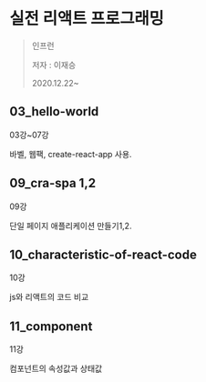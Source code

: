 # 실전 리액트 프로그래밍
>인프런
>
>저자 : 이재승
>
>2020.12.22~

## 03_hello-world
03강~07강

바벨, 웹팩, create-react-app 사용.

## 09_cra-spa 1,2
09강

단일 페이지 애플리케이션 만들기1,2.

## 10_characteristic-of-react-code
 10강

 js와 리액트의 코드 비교

 ## 11_component
 11강

 컴포넌트의 속성값과 상태값